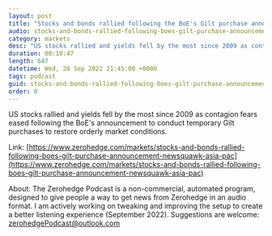 ```yaml
---
layout: post
title: "Stocks and bonds rallied following the BoE's Gilt purchase announcement - Newsquawk Asia-Pac Market Open"
audio: stocks-and-bonds-rallied-following-boes-gilt-purchase-announcement-newsquawk-asia-pac-0
category: markets
desc: "US stocks rallied and yields fell by the most since 2009 as contagion fears eased following the BoE's announcement to conduct temporary Gilt purchases to restore orderly market conditions."
duration: 00:10:47
length: 647
datetime: Wed, 28 Sep 2022 21:45:00 +0000
tags: podcast
guid: stocks-and-bonds-rallied-following-boes-gilt-purchase-announcement-newsquawk-asia-pac-0
order: 0
---
```

US stocks rallied and yields fell by the most since 2009 as contagion fears eased following the BoE's announcement to conduct temporary Gilt purchases to restore orderly market conditions.

Link: [https://www.zerohedge.com/markets/stocks-and-bonds-rallied-following-boes-gilt-purchase-announcement-newsquawk-asia-pac](https://www.zerohedge.com/markets/stocks-and-bonds-rallied-following-boes-gilt-purchase-announcement-newsquawk-asia-pac)

About: The Zerohedge Podcast is a non-commercial, automated program, designed to give people a way to get news from Zerohedge in an audio format.  I am actively working on tweaking and improving the setup to create a better listening experience (September 2022).  Suggestions are welcome: [zerohedgePodcast@outlook.com](mailto:zerohedgePodcast@outlook.com)